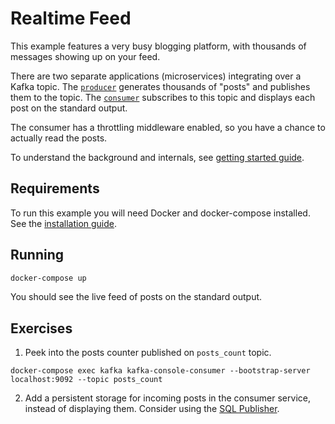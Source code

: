 # Realtime Feed

This example features a very busy blogging platform, with thousands of messages showing up on your feed.

There are two separate applications (microservices) integrating over a Kafka topic. The [`producer`](producer/) generates
thousands of "posts" and publishes them to the topic. The [`consumer`](consumer/) subscribes to this topic and 
displays each post on the standard output.

The consumer has a throttling middleware enabled, so you have a chance to actually read the posts.

To understand the background and internals, see [getting started guide](https://watermill.io/docs/getting-started/).

## Requirements

To run this example you will need Docker and docker-compose installed. See the [installation guide](https://docs.docker.com/compose/install/).

## Running

```bash
docker-compose up
```

You should see the live feed of posts on the standard output.

## Exercises

1. Peek into the posts counter published on `posts_count` topic.

```
docker-compose exec kafka kafka-console-consumer --bootstrap-server localhost:9092 --topic posts_count
```

2. Add a persistent storage for incoming posts in the consumer service, instead of displaying them.
   Consider using the [SQL Publisher](https://github.com/ThreeDotsLabs/watermill-sql).
